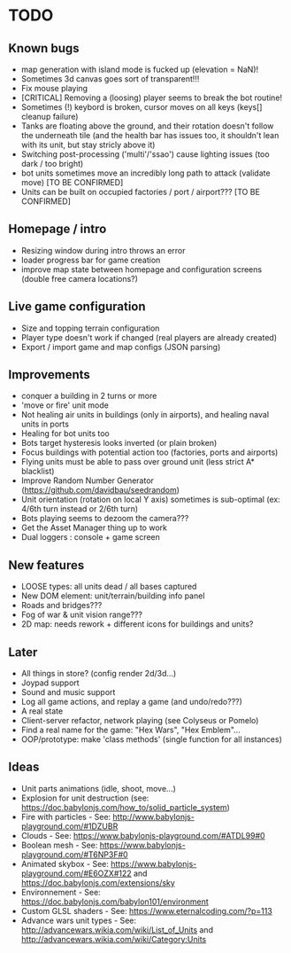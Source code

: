 # TODO

## Known bugs

* map generation with island mode is fucked up (elevation = NaN)!
* Sometimes 3d canvas goes sort of transparent!!!
* Fix mouse playing
* [CRITICAL] Removing a (loosing) player seems to break the bot routine!
* Sometimes (!) keybord is broken, cursor moves on all keys (keys[] cleanup failure)
* Tanks are floating above the ground, and their rotation doesn't follow the underneath tile (and the health bar has issues too, it shouldn't lean with its unit, but stay stricly above it)
* Switching post-processing ('multi'/'ssao') cause lighting issues (too dark / too bright)
* bot units sometimes move an incredibly long path to attack (validate move) [TO BE CONFIRMED]
* Units can be built on occupied factories / port / airport??? [TO BE CONFIRMED]

## Homepage / intro

* Resizing window during intro throws an error
* loader progress bar for game creation
* improve map state between homepage and configuration screens (double free camera locations?)

## Live game configuration

* Size and topping terrain configuration
* Player type doesn't work if changed (real players are already created)
* Export / import game and map configs (JSON parsing)

## Improvements

* conquer a building in 2 turns or more
* 'move or fire' unit mode
* Not healing air units in buildings (only in airports), and healing naval units in ports
* Healing for bot units too
* Bots target hysteresis looks inverted (or plain broken)
* Focus buildings with potential action too (factories, ports and airports)
* Flying units must be able to pass over ground unit (less strict A* blacklist)
* Improve Random Number Generator (https://github.com/davidbau/seedrandom)
* Unit orientation (rotation on local Y axis) sometimes is sub-optimal (ex: 4/6th turn instead or 2/6th turn)
* Bots playing seems to dezoom the camera???
* Get the Asset Manager thing up to work
* Dual loggers : console + game screen

## New features

* LOOSE types: all units dead / all bases captured
* New DOM element: unit/terrain/building info panel
* Roads and bridges???
* Fog of war & unit vision range???
* 2D map: needs rework + different icons for buildings and units?

## Later

* All things in store? (config render 2d/3d...)
* Joypad support
* Sound and music support
* Log all game actions, and replay a game (and undo/redo???)
* A real state
* Client-server refactor, network playing (see Colyseus or Pomelo)
* Find a real name for the game: "Hex Wars", "Hex Emblem"...
* OOP/prototype: make 'class methods' (single function for all instances)

## Ideas

* Unit parts animations (idle, shoot, move...)
* Explosion for unit destruction (see: https://doc.babylonjs.com/how_to/solid_particle_system)
* Fire with particles - See: http://www.babylonjs-playground.com/#1DZUBR
* Clouds - See: https://www.babylonjs-playground.com/#ATDL99#0
* Boolean mesh - See: https://www.babylonjs-playground.com/#T6NP3F#0
* Animated skybox - See: https://www.babylonjs-playground.com/#E6OZX#122 and https://doc.babylonjs.com/extensions/sky
* Environnement - See: https://doc.babylonjs.com/babylon101/environment
* Custom GLSL shaders - See: https://www.eternalcoding.com/?p=113
* Advance wars unit types - See: http://advancewars.wikia.com/wiki/List_of_Units and http://advancewars.wikia.com/wiki/Category:Units

